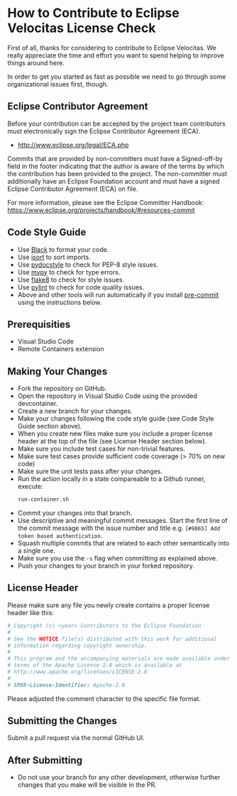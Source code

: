 # How to Contribute to Eclipse Velocitas License Check

First of all, thanks for considering to contribute to Eclipse Velocitas. We really
appreciate the time and effort you want to spend helping to improve things around here.

In order to get you started as fast as possible we need to go through some organizational issues first, though.

## Eclipse Contributor Agreement

Before your contribution can be accepted by the project team contributors must
electronically sign the Eclipse Contributor Agreement (ECA).

* http://www.eclipse.org/legal/ECA.php

Commits that are provided by non-committers must have a Signed-off-by field in
the footer indicating that the author is aware of the terms by which the
contribution has been provided to the project. The non-committer must
additionally have an Eclipse Foundation account and must have a signed Eclipse
Contributor Agreement (ECA) on file.

For more information, please see the Eclipse Committer Handbook:
https://www.eclipse.org/projects/handbook/#resources-commit

## Code Style Guide
* Use [Black](https://black.readthedocs.io/) to format your code.
* Use [isort](https://isort.readthedocs.io/) to sort imports.
* Use [pydocstyle](https://pydocstyle.readthedocs.io/) to check for PEP-8 style issues.
* Use [mypy](https://mypy.readthedocs.io/) to check for type errors.
* Use [flake8](https://flake8.readthedocs.io/) to check for style issues.
* Use [pylint](https://pylint.readthedocs.io/) to check for code quality issues.
* Above and other tools will run automatically if you install
 [pre-commit](https://pre-commit.com/) using the instructions below.


## Prerequisities
* Visual Studio Code
* Remote Containers extension

## Making Your Changes

* Fork the repository on GitHub.
* Open the repository in Visual Studio Code using the provided devcontainer.
* Create a new branch for your changes.
* Make your changes following the code style guide (see Code Style Guide section above).
* When you create new files make sure you include a proper license header at the top of the file (see License Header section below).
* Make sure you include test cases for non-trivial features.
* Make sure test cases provide sufficient code coverage (> 70% on new code)
* Make sure the unit tests pass after your changes.
* Run the action locally in a state compareable to a Github runner, execute: 
    ```sh
    run-container.sh
    ```
* Commit your changes into that branch.
* Use descriptive and meaningful commit messages. Start the first line of the commit message with the issue number and title e.g. `[#9865] Add token based authentication`.
* Squash multiple commits that are related to each other semantically into a single one.
* Make sure you use the `-s` flag when committing as explained above.
* Push your changes to your branch in your forked repository.

## License Header

Please make sure any file you newly create contains a proper license header like this:

```python
# Copyright (c) <year> Contributors to the Eclipse Foundation
#
# See the NOTICE file(s) distributed with this work for additional
# information regarding copyright ownership.
#
# This program and the accompanying materials are made available under the
# terms of the Apache License 2.0 which is available at
# http://www.apache.org/licenses/LICENSE-2.0
#
# SPDX-License-Identifier: Apache-2.0
```
Please adjusted the comment character to the specific file format.

## Submitting the Changes

Submit a pull request via the normal GitHub UI.

## After Submitting

* Do not use your branch for any other development, otherwise further changes that you make will be visible in the PR.
